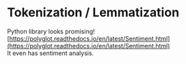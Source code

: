 # Tokenization / Lemmatization

Python library looks promising!  
[https://polyglot.readthedocs.io/en/latest/Sentiment.html](https://polyglot.readthedocs.io/en/latest/Sentiment.html)  
It even has sentiment analysis.



